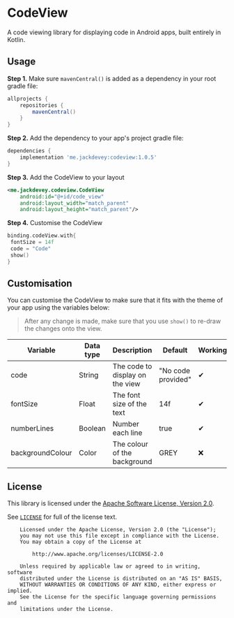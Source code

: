 # CodeView
A code viewing library for displaying code in Android apps, built entirely in Kotlin. 

## Usage
**Step 1.** Make sure `mavenCentral()` is added as a dependency in your root gradle file:
```groovy
allprojects {
    repositories {
        mavenCentral()
    }
}
```

**Step 2.** Add the dependency to your app's project gradle file:
```groovy
dependencies {
    implementation 'me.jackdevey:codeview:1.0.5'
}
```

**Step 3.** Add the CodeView to your layout
```xml
<me.jackdevey.codeview.CodeView
    android:id="@+id/code_view"
    android:layout_width="match_parent"
    android:layout_height="match_parent"/>
```

**Step 4.** Customise the CodeView
```kotlin
binding.codeView.with{
 fontSize = 14f
 code = "Code"
 show()
}

```

## Customisation
You can customise the CodeView to make sure that it fits with the theme of your app using the variables below:
> After any change is made, make sure that you use `show()` to re-draw the changes onto the view.

| Variable | Data type | Description | Default | Working |
|----------|-----------|-------------|---------|--------|
| code | String | The code to display on the view | "No code provided" | ✔ |
| fontSize | Float | The font size of the text | 14f | ✔ |
| numberLines | Boolean | Number each line | true | ✔ |
| backgroundColour | Color | The colour of the background | GREY | ❌ |

## License
This library is licensed under the [Apache Software License, Version 2.0](http://www.apache.org/licenses/LICENSE-2.0).

See [`LICENSE`](LICENSE) for full of the license text.

```
    Licensed under the Apache License, Version 2.0 (the "License");
    you may not use this file except in compliance with the License.
    You may obtain a copy of the License at

        http://www.apache.org/licenses/LICENSE-2.0

    Unless required by applicable law or agreed to in writing, software
    distributed under the License is distributed on an "AS IS" BASIS,
    WITHOUT WARRANTIES OR CONDITIONS OF ANY KIND, either express or implied.
    See the License for the specific language governing permissions and
    limitations under the License.
```
